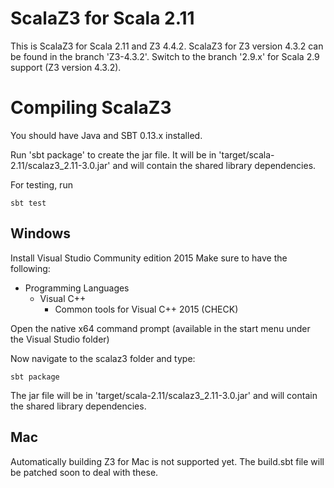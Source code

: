 ScalaZ3 for Scala 2.11
======================

This is ScalaZ3 for Scala 2.11 and Z3 4.4.2.
ScalaZ3 for Z3 version 4.3.2 can be found in the
branch 'Z3-4.3.2'. Switch to the branch '2.9.x' for
Scala 2.9 support (Z3 version 4.3.2).

Compiling ScalaZ3
=================

You should have Java and SBT 0.13.x installed.

Run 'sbt package' to create the jar file. It will be in
'target/scala-2.11/scalaz3\_2.11-3.0.jar' and will contain the shared library
dependencies.

For testing, run

    sbt test

Windows
-------

Install Visual Studio Community edition 2015
Make sure to have the following:
- Programming Languages
  - Visual C++
    - Common tools for Visual C++ 2015 (CHECK)

Open the native x64 command prompt (available in the start menu under the Visual Studio folder)

Now navigate to the scalaz3 folder and type:

    sbt package

The jar file will be in
'target/scala-2.11/scalaz3\_2.11-3.0.jar' and will contain the shared library
dependencies.

Mac
---

Automatically building Z3 for Mac is not supported yet.
The build.sbt file will be patched soon to deal with these.
